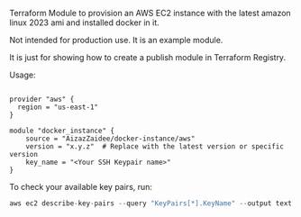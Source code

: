 Terraform Module to provision an AWS EC2 instance with the latest amazon linux 2023 ami and installed docker in it.

Not intended for production use. It is an example module.

It is just for showing how to create a publish module in Terraform Registry.
 
Usage:

```hcl

provider "aws" {
  region = "us-east-1"
}

module "docker_instance" {
    source = "AizazZaidee/docker-instance/aws"
    version = "x.y.z"  # Replace with the latest version or specific version
    key_name = "<Your SSH Keypair name>"
}
```

To check your available key pairs, run:
```go
aws ec2 describe-key-pairs --query "KeyPairs[*].KeyName" --output text
```
